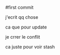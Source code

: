 #first commit

j'ecrit qq chose    


ca que pour update

je crrer le conflit

ca juste pour voir stash

